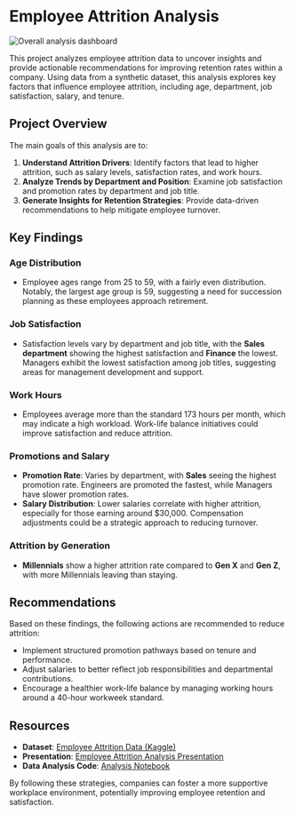 # Employee Attrition Analysis
![Overall analysis dashboard](https://github.com/user-attachments/assets/55b885a5-28ee-44fe-8c09-20d6d2c62760)

This project analyzes employee attrition data to uncover insights and provide actionable recommendations for improving retention rates within a company. Using data from a synthetic dataset, this analysis explores key factors that influence employee attrition, including age, department, job satisfaction, salary, and tenure.

## Project Overview

The main goals of this analysis are to:
1. **Understand Attrition Drivers**: Identify factors that lead to higher attrition, such as salary levels, satisfaction rates, and work hours.
2. **Analyze Trends by Department and Position**: Examine job satisfaction and promotion rates by department and job title.
3. **Generate Insights for Retention Strategies**: Provide data-driven recommendations to help mitigate employee turnover.

## Key Findings

### Age Distribution
- Employee ages range from 25 to 59, with a fairly even distribution. Notably, the largest age group is 59, suggesting a need for succession planning as these employees approach retirement.

### Job Satisfaction
- Satisfaction levels vary by department and job title, with the **Sales department** showing the highest satisfaction and **Finance** the lowest. Managers exhibit the lowest satisfaction among job titles, suggesting areas for management development and support.

### Work Hours
- Employees average more than the standard 173 hours per month, which may indicate a high workload. Work-life balance initiatives could improve satisfaction and reduce attrition.

### Promotions and Salary
- **Promotion Rate**: Varies by department, with **Sales** seeing the highest promotion rate. Engineers are promoted the fastest, while Managers have slower promotion rates.
- **Salary Distribution**: Lower salaries correlate with higher attrition, especially for those earning around $30,000. Compensation adjustments could be a strategic approach to reducing turnover.

### Attrition by Generation
- **Millennials** show a higher attrition rate compared to **Gen X** and **Gen Z**, with more Millennials leaving than staying.

## Recommendations
Based on these findings, the following actions are recommended to reduce attrition:
- Implement structured promotion pathways based on tenure and performance.
- Adjust salaries to better reflect job responsibilities and departmental contributions.
- Encourage a healthier work-life balance by managing working hours around a 40-hour workweek standard.

## Resources

- **Dataset**: [Employee Attrition Data (Kaggle)](https://www.kaggle.com/datasets/mrsimple07/employee-attrition-data-prediction)
- **Presentation**: [Employee Attrition Analysis Presentation](https://github.com/Charlottecool/Employee-Attrition-Analysis/blob/master/Presentation.pdf)
- **Data Analysis Code**: [Analysis Notebook](https://github.com/Charlottecool/Employee-Attrition-Analysis/blob/master/Employee%20Attirtion%20Analysis.ipynb)

By following these strategies, companies can foster a more supportive workplace environment, potentially improving employee retention and satisfaction.

